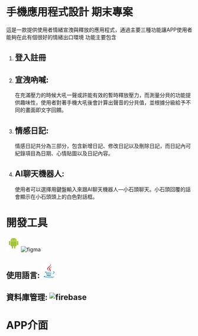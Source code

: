 手機應用程式設計 期末專案
===
這是一款提供使用者情緒宣洩與釋放的應用程式，通過主要三種功能讓APP使用者能夠在此有個很好的情緒出口環境
功能主要包含
1. 登入註冊
   ---
2. 宣洩吶喊:
   ---
   在充滿壓力的時候大吼一聲或許能有效的暫時釋放壓力，而測量分貝的功能提供趣味性，使用者對著手機大吼後會計算出聲音的分貝值，並根據分級給予不同的畫面即文字回饋。
3. 情感日記:
   ---
   情感日記共分為三部分，包含新增日記、修改日記以及刪除日記，而日記內可紀錄項目為日期、心情貼圖以及日記內容。
4. AI聊天機器人:
   ---
   使用者可以選擇用鍵盤輸入來跟AI聊天機器人—小石頭聊天。小石頭回覆的話會顯示在小石頭頭上的白色對話框。

開發工具
===
<p align="left"> <img src="https://raw.githubusercontent.com/devicons/devicon/master/icons/android/android-original-wordmark.svg" alt="android" width="40" height="40"/><img src="https://www.vectorlogo.zone/logos/figma/figma-icon.svg" alt="figma" width="40" height="40"/></p>

使用語言:  <img src="https://raw.githubusercontent.com/devicons/devicon/master/icons/java/java-original.svg" alt="java" width="40" height="40"/>
---
資料庫管理: <img src="https://www.vectorlogo.zone/logos/firebase/firebase-icon.svg" alt="firebase" width="40" height="40"/>
---

APP介面
===

